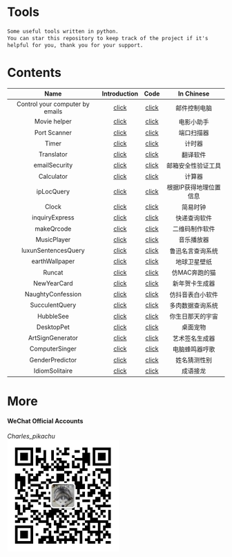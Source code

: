# Tools
```
Some useful tools written in python.  
You can star this repository to keep track of the project if it's helpful for you, thank you for your support.
```


# Contents
|   Name                               |     Introduction                                                  |      Code                                                                              |     In Chinese              |
|   :----:                             |     :----:                                                        |      :----:                                                                            |     :----:                  |
|   Control your computer by emails    |     [click](https://mp.weixin.qq.com/s/KnG-mncegaB35v5THAUJXQ)    |      [click](https://github.com/CharlesPikachu/Tools/tree/master/ControlPCbyEmail)     |     邮件控制电脑            |
|   Movie helper                       |     [click](https://mp.weixin.qq.com/s/VlwCyD99YBYhIbwG4rYN3A)    |      [click](https://github.com/CharlesPikachu/Tools/tree/master/MovieHelper)          |     电影小助手              |
|   Port Scanner                       |     [click](https://mp.weixin.qq.com/s/98VnIO9JEdAqcIPdxq1cOg)    |      [click](https://github.com/CharlesPikachu/Tools/tree/master/PortSanner)           |     端口扫描器              |
|   Timer                              |     [click](https://mp.weixin.qq.com/s/8HcXQjcsyegYzp_yt1cE5w)    |      [click](https://github.com/CharlesPikachu/Tools/tree/master/Timer)                |     计时器                  |
|   Translator                         |     [click](https://mp.weixin.qq.com/s/SWR-bUdqfpn3NxR5OgCYlg)    |      [click](https://github.com/CharlesPikachu/Tools/tree/master/Translator)           |     翻译软件                |
|   emailSecurity                      |     [click](https://mp.weixin.qq.com/s/9u1CIa8MdoiXGGdPqae8fA)    |      [click](https://github.com/CharlesPikachu/Tools/tree/master/emailSecurity)        |     邮箱安全性验证工具      |
|   Calculator                         |     [click](https://mp.weixin.qq.com/s/x6ygDEWHiYX10AP4y8e3MA)    |      [click](https://github.com/CharlesPikachu/Tools/tree/master/Calculator)           |     计算器                  |
|   ipLocQuery                         |     [click](https://mp.weixin.qq.com/s/lYWxt00erojeSoyRWA1R5g)    |      [click](https://github.com/CharlesPikachu/Tools/tree/master/ipLocQuery)           |     根据IP获得地理位置信息  |
|   Clock                              |     [click](https://mp.weixin.qq.com/s/8JPxEHGZ2u7dsEUJS-9WbQ)    |      [click](https://github.com/CharlesPikachu/Tools/tree/master/Clock)                |     简易时钟                |
|   inquiryExpress                     |     [click](https://mp.weixin.qq.com/s/haNR8Yr9RsSXaTd0jl5PFA)    |      [click](https://github.com/CharlesPikachu/Tools/tree/master/inquiryExpress)       |     快递查询软件            |
|   makeQrcode                         |     [click](https://mp.weixin.qq.com/s/XFmumQbQP4d9qf6HQBLVnA)    |      [click](https://github.com/CharlesPikachu/Tools/tree/master/makeQrcode)           |     二维码制作软件          |
|   MusicPlayer                        |     [click](https://mp.weixin.qq.com/s/SUyRNz_M7B6bcdV7-YxlZQ)    |      [click](https://github.com/CharlesPikachu/Tools/tree/master/MusicPlayer)          |     音乐播放器              |
|   luxunSentencesQuery                |     [click](https://mp.weixin.qq.com/s/dQ8NfwFDoZw-6c1SPEl0aw)    |      [click](https://github.com/CharlesPikachu/Tools/tree/master/luxunSentencesQuery)  |     鲁迅名言查询系统        |
|   earthWallpaper                     |     [click](https://mp.weixin.qq.com/s/pDZpzzpd1g5bodtFdEROEg)    |      [click](https://github.com/CharlesPikachu/Tools/tree/master/earthWallpaper)       |     地球卫星壁纸            |
|   Runcat                             |     [click](https://mp.weixin.qq.com/s/8Fgzb8JiAoNSJqUanSi85Q)    |      [click](https://github.com/CharlesPikachu/Tools/tree/master/Runcat)               |     仿MAC奔跑的猫           |
|   NewYearCard                        |     [click](https://mp.weixin.qq.com/s/XCPkiXrKGZrVpNvyRlzgvA)    |      [click](https://github.com/CharlesPikachu/Tools/tree/master/NewYearCard)          |     新年贺卡生成器          |
|   NaughtyConfession                  |     [click](https://mp.weixin.qq.com/s/wMxMrx07ZeOfYEXpuGYVsg)    |      [click](https://github.com/CharlesPikachu/Tools/tree/master/NaughtyConfession)    |     仿抖音表白小软件        |
|   SucculentQuery                     |     [click](https://mp.weixin.qq.com/s/1_PzYVkMXwXrCiHBP5nZtQ)    |      [click](https://github.com/CharlesPikachu/Tools/tree/master/SucculentQuery)       |     多肉数据查询系统        | 
|   HubbleSee                          |     [click](https://mp.weixin.qq.com/s/hJDcRHNHT1Zc0akctvWqsA)    |      [click](https://github.com/CharlesPikachu/Tools/tree/master/HubbleSee)            |     你生日那天的宇宙        |
|   DesktopPet                         |     [click](https://mp.weixin.qq.com/s/4kOzdRXmrxzR88QcYYSFvQ)    |      [click](https://github.com/CharlesPikachu/Tools/tree/master/DesktopPet)           |     桌面宠物                |
|   ArtSignGenerator                   |     [click](https://mp.weixin.qq.com/s/CYxAgJZdEc87XIRcqWgRqw)    |      [click](https://github.com/CharlesPikachu/Tools/tree/master/ArtSignGenerator)     |     艺术签名生成器          | 
|   ComputerSinger                     |     [click](https://mp.weixin.qq.com/s/-yT1NxAUTN8hzZs76qzqjQ)    |      [click](https://github.com/CharlesPikachu/Tools/tree/master/ComputerSinger)       |     电脑蜂鸣器哼歌          |
|   GenderPredictor                    |     [click](https://mp.weixin.qq.com/s/NS3DfRpIfw5wFsV3EaqEzQ)    |      [click](https://github.com/CharlesPikachu/Tools/tree/master/GenderPredictor)      |     姓名猜测性别            |
|   IdiomSolitaire                     |     [click](https://mp.weixin.qq.com/s/ncgl2OBUZsE77gOy1gclYg)    |      [click](https://github.com/CharlesPikachu/Tools/tree/master/IdiomSolitaire)       |     成语接龙                |


# More
#### WeChat Official Accounts
*Charles_pikachu*  
![img](pikachu.jpg)